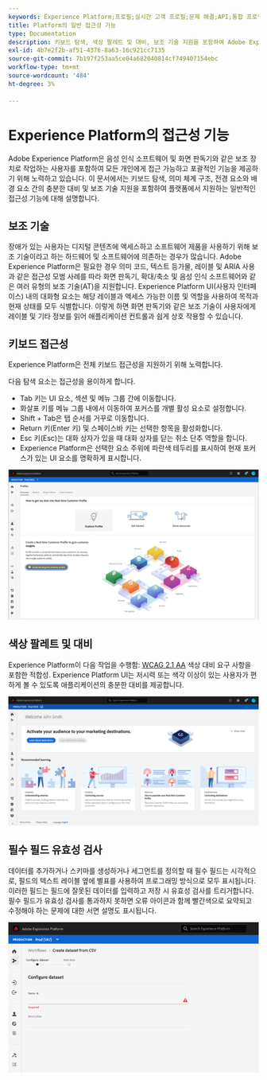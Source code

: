 ```yaml
---
keywords: Experience Platform;프로필;실시간 고객 프로필;문제 해결;API;통합 프로필;통합 프로필;통합;프로필;rtcp;XDM 그래프
title: Platform의 일반 접근성 기능
type: Documentation
description: 키보드 탐색, 색상 팔레트 및 대비, 보조 기술 지원을 포함하여 Adobe Experience Platform에서 지원하는 일반적인 접근성 기능에 대해 자세히 알아보십시오.
exl-id: 4b7e2f2b-af51-4376-8a63-16c921cc7135
source-git-commit: 7b197f253aa5ce04a682040814cf749407154ebc
workflow-type: tm+mt
source-wordcount: '484'
ht-degree: 3%

---
```


# Experience Platform의 접근성 기능

Adobe Experience Platform은 음성 인식 소프트웨어 및 화면 판독기와 같은 보조 장치로 작업하는 사용자를 포함하여 모든 개인에게 접근 가능하고 포괄적인 기능을 제공하기 위해 노력하고 있습니다. 이 문서에서는 키보드 탐색, 의미 체계 구조, 전경 요소와 배경 요소 간의 충분한 대비 및 보조 기술 지원을 포함하여 플랫폼에서 지원하는 일반적인 접근성 기능에 대해 설명합니다.

## 보조 기술

장애가 있는 사용자는 디지털 콘텐츠에 액세스하고 소프트웨어 제품을 사용하기 위해 보조 기술이라고 하는 하드웨어 및 소프트웨어에 의존하는 경우가 많습니다. Adobe Experience Platform은 필요한 경우 의미 코드, 텍스트 등가물, 레이블 및 ARIA 사용과 같은 접근성 모범 사례를 따라 화면 판독기, 확대/축소 및 음성 인식 소프트웨어와 같은 여러 유형의 보조 기술(AT)을 지원합니다. Experience Platform UI(사용자 인터페이스) 내의 대화형 요소는 해당 레이블과 액세스 가능한 이름 및 역할을 사용하여 목적과 현재 상태를 모두 식별합니다. 이렇게 하면 화면 판독기와 같은 보조 기술이 사용자에게 레이블 및 기타 정보를 읽어 애플리케이션 컨트롤과 쉽게 상호 작용할 수 있습니다.

## 키보드 접근성

Experience Platform은 전체 키보드 접근성을 지원하기 위해 노력합니다.

다음 탐색 요소는 접근성을 용이하게 합니다.
* Tab 키는 UI 요소, 섹션 및 메뉴 그룹 간에 이동합니다.
* 화살표 키를 메뉴 그룹 내에서 이동하여 포커스를 개별 활성 요소로 설정합니다.
* Shift + Tab은 탭 순서를 거꾸로 이동합니다.
* Return 키(Enter 키) 및 스페이스바 키는 선택한 항목을 활성화합니다.
* Esc 키(Esc)는 대화 상자가 있을 때 대화 상자를 닫는 취소 단추 역할을 합니다.
* Experience Platform은 선택한 요소 주위에 파란색 테두리를 표시하여 현재 포커스가 있는 UI 요소를 명확하게 표시합니다.

![선택한 요소 주위에 나타나는 파란색 테두리로 초점이 적용되었음을 나타냅니다.](images/profile-overview-tab.png)

## 색상 팔레트 및 대비

Experience Platform이 다음 작업을 수행함: [WCAG 2.1 AA](https://www.w3.org/TR/WCAG/) 색상 대비 요구 사항을 포함한 적합성. Experience Platform UI는 저시력 또는 색각 이상이 있는 사용자가 편하게 볼 수 있도록 애플리케이션의 충분한 대비를 제공합니다.

![Experience Platform UI의 홈 페이지에 표시되는 색상 팔레트 및 대비입니다.](images/homepage.png)

## 필수 필드 유효성 검사

데이터를 추가하거나 스키마를 생성하거나 세그먼트를 정의할 때 필수 필드는 시각적으로, 필드의 텍스트 레이블 옆에 별표를 사용하여 프로그래밍 방식으로 모두 표시됩니다. 이러한 필드는 필드에 잘못된 데이터를 입력하고 저장 시 유효성 검사를 트리거합니다. 필수 필드가 유효성 검사를 통과하지 못하면 오류 아이콘과 함께 빨간색으로 요약되고 수정해야 하는 문제에 대한 서면 설명도 표시됩니다.

![유효성 검사를 통과하지 못한 필수 필드를 닫습니다. 필드가 빨간색으로 표시되고 오류 아이콘이 표시됩니다.](images/field-validation.png)
